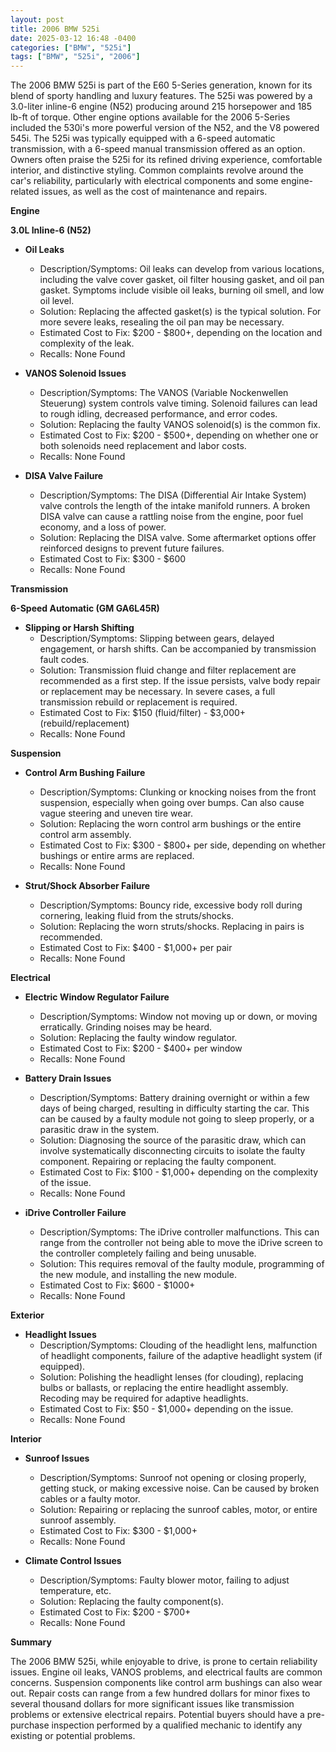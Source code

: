 ```yaml
---
layout: post
title: 2006 BMW 525i
date: 2025-03-12 16:48 -0400
categories: ["BMW", "525i"]
tags: ["BMW", "525i", "2006"]
---
```

The 2006 BMW 525i is part of the E60 5-Series generation, known for its blend of sporty handling and luxury features. The 525i was powered by a 3.0-liter inline-6 engine (N52) producing around 215 horsepower and 185 lb-ft of torque. Other engine options available for the 2006 5-Series included the 530i's more powerful version of the N52, and the V8 powered 545i. The 525i was typically equipped with a 6-speed automatic transmission, with a 6-speed manual transmission offered as an option. Owners often praise the 525i for its refined driving experience, comfortable interior, and distinctive styling. Common complaints revolve around the car's reliability, particularly with electrical components and some engine-related issues, as well as the cost of maintenance and repairs.

**Engine**

**3.0L Inline-6 (N52)**

*   **Oil Leaks**
    *   Description/Symptoms: Oil leaks can develop from various locations, including the valve cover gasket, oil filter housing gasket, and oil pan gasket. Symptoms include visible oil leaks, burning oil smell, and low oil level.
    *   Solution: Replacing the affected gasket(s) is the typical solution. For more severe leaks, resealing the oil pan may be necessary.
    *   Estimated Cost to Fix: $200 - $800+, depending on the location and complexity of the leak.
    *   Recalls: None Found

*   **VANOS Solenoid Issues**
    *   Description/Symptoms: The VANOS (Variable Nockenwellen Steuerung) system controls valve timing. Solenoid failures can lead to rough idling, decreased performance, and error codes.
    *   Solution: Replacing the faulty VANOS solenoid(s) is the common fix.
    *   Estimated Cost to Fix: $200 - $500+, depending on whether one or both solenoids need replacement and labor costs.
    *   Recalls: None Found

*   **DISA Valve Failure**
    *   Description/Symptoms: The DISA (Differential Air Intake System) valve controls the length of the intake manifold runners. A broken DISA valve can cause a rattling noise from the engine, poor fuel economy, and a loss of power.
    *   Solution: Replacing the DISA valve. Some aftermarket options offer reinforced designs to prevent future failures.
    *   Estimated Cost to Fix: $300 - $600
    *   Recalls: None Found

**Transmission**

**6-Speed Automatic (GM GA6L45R)**

*   **Slipping or Harsh Shifting**
    *   Description/Symptoms: Slipping between gears, delayed engagement, or harsh shifts. Can be accompanied by transmission fault codes.
    *   Solution: Transmission fluid change and filter replacement are recommended as a first step. If the issue persists, valve body repair or replacement may be necessary. In severe cases, a full transmission rebuild or replacement is required.
    *   Estimated Cost to Fix: $150 (fluid/filter) - $3,000+ (rebuild/replacement)
    *   Recalls: None Found

**Suspension**

*   **Control Arm Bushing Failure**
    *   Description/Symptoms: Clunking or knocking noises from the front suspension, especially when going over bumps. Can also cause vague steering and uneven tire wear.
    *   Solution: Replacing the worn control arm bushings or the entire control arm assembly.
    *   Estimated Cost to Fix: $300 - $800+ per side, depending on whether bushings or entire arms are replaced.
    *   Recalls: None Found

*   **Strut/Shock Absorber Failure**
    *   Description/Symptoms: Bouncy ride, excessive body roll during cornering, leaking fluid from the struts/shocks.
    *   Solution: Replacing the worn struts/shocks. Replacing in pairs is recommended.
    *   Estimated Cost to Fix: $400 - $1,000+ per pair
    *   Recalls: None Found

**Electrical**

*   **Electric Window Regulator Failure**
    *   Description/Symptoms: Window not moving up or down, or moving erratically. Grinding noises may be heard.
    *   Solution: Replacing the faulty window regulator.
    *   Estimated Cost to Fix: $200 - $400+ per window
    *   Recalls: None Found

*   **Battery Drain Issues**
    *   Description/Symptoms: Battery draining overnight or within a few days of being charged, resulting in difficulty starting the car. This can be caused by a faulty module not going to sleep properly, or a parasitic draw in the system.
    *   Solution: Diagnosing the source of the parasitic draw, which can involve systematically disconnecting circuits to isolate the faulty component. Repairing or replacing the faulty component.
    *   Estimated Cost to Fix: $100 - $1,000+ depending on the complexity of the issue.
    *   Recalls: None Found

*   **iDrive Controller Failure**
    *   Description/Symptoms: The iDrive controller malfunctions. This can range from the controller not being able to move the iDrive screen to the controller completely failing and being unusable.
    *   Solution: This requires removal of the faulty module, programming of the new module, and installing the new module.
    *   Estimated Cost to Fix: $600 - $1000+
    *   Recalls: None Found

**Exterior**

*   **Headlight Issues**
    *   Description/Symptoms: Clouding of the headlight lens, malfunction of headlight components, failure of the adaptive headlight system (if equipped).
    *   Solution: Polishing the headlight lenses (for clouding), replacing bulbs or ballasts, or replacing the entire headlight assembly. Recoding may be required for adaptive headlights.
    *   Estimated Cost to Fix: $50 - $1,000+ depending on the issue.
    *   Recalls: None Found

**Interior**

*   **Sunroof Issues**
    *   Description/Symptoms: Sunroof not opening or closing properly, getting stuck, or making excessive noise. Can be caused by broken cables or a faulty motor.
    *   Solution: Repairing or replacing the sunroof cables, motor, or entire sunroof assembly.
    *   Estimated Cost to Fix: $300 - $1,000+
    *   Recalls: None Found

*   **Climate Control Issues**
    *   Description/Symptoms: Faulty blower motor, failing to adjust temperature, etc.
    *   Solution: Replacing the faulty component(s).
    *   Estimated Cost to Fix: $200 - $700+
    *   Recalls: None Found

**Summary**

The 2006 BMW 525i, while enjoyable to drive, is prone to certain reliability issues. Engine oil leaks, VANOS problems, and electrical faults are common concerns. Suspension components like control arm bushings can also wear out. Repair costs can range from a few hundred dollars for minor fixes to several thousand dollars for more significant issues like transmission problems or extensive electrical repairs. Potential buyers should have a pre-purchase inspection performed by a qualified mechanic to identify any existing or potential problems.


